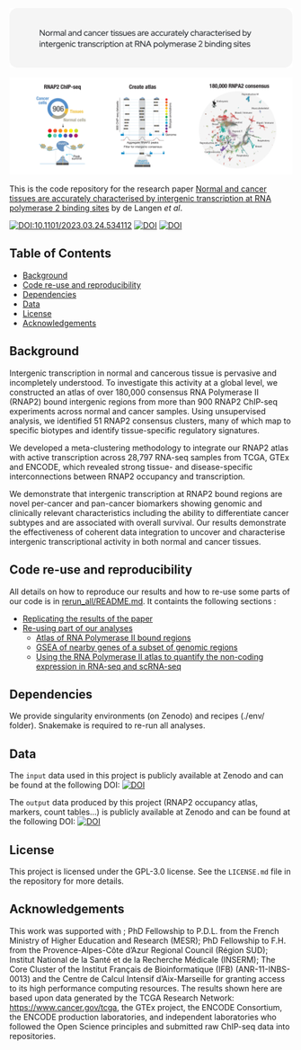 ![Header](./github-header-image.png)
<!-- # Normal and cancer tissues are accurately characterised by intergenic transcription at RNA polymerase 2 binding sites -->
![Header](./header.png)

This is the code repository for the research paper [Normal and cancer tissues are accurately characterised by intergenic transcription at RNA polymerase 2 binding sites](https://doi.org/10.1101/2023.03.24.534112) by de Langen _et al_. 

[![DOI:10.1101/2023.03.24.534112](http://img.shields.io/badge/DOI-bioRxiv/2023.03.24.534112-B31B1B.svg)](https://doi.org/10.1101/2023.03.24.534112)
[![DOI](https://zenodo.org/badge/DOI/10.5281/zenodo.7740073.svg)](https://doi.org/10.5281/zenodo.7740073) 
[![DOI](https://zenodo.org/badge/DOI/10.5281/zenodo.7785393.svg)](https://doi.org/10.5281/zenodo.7785393)

## Table of Contents

- [Background](#background)
- [Code re-use and reproducibility](#code-re-use-and-reproducibility)
- [Dependencies](#dependencies)
- [Data](#data)
- [License](#license)
- [Acknowledgements](#acknowledgements)

## Background

Intergenic transcription in normal and cancerous tissue is pervasive and incompletely understood. To investigate this activity at a global level, we constructed an atlas of over 180,000 consensus RNA Polymerase II (RNAP2) bound intergenic regions from more than 900 RNAP2 ChIP-seq experiments across normal and cancer samples. Using unsupervised analysis, we identified 51 RNAP2 consensus clusters, many of which map to specific biotypes and identify tissue-specific regulatory signatures. 

We developed a meta-clustering methodology to integrate our RNAP2 atlas with active transcription across 28,797 RNA-seq samples from TCGA, GTEx and ENCODE, which revealed strong tissue- and disease-specific interconnections between RNAP2 occupancy and transcription. 

We demonstrate that intergenic transcription at RNAP2 bound regions are novel per-cancer and pan-cancer biomarkers showing genomic and clinically relevant characteristics including the ability to differentiate cancer subtypes and are associated with overall survival. Our results demonstrate the effectiveness of coherent data integration to uncover and characterise intergenic transcriptional activity in both normal and cancer tissues. 

## Code re-use and reproducibility
All details on how to reproduce our results and how to re-use some parts of our code is in [rerun_all/README.md](rerun_all/README.md). It containts the following sections :

* [Replicating the results of the paper](rerun_all/README.md#replicating-the-results-of-the-paper)
* [Re-using part of our analyses](rerun_all/README.md#re-using-part-of-our-analyses)
  + [Atlas of RNA Polymerase II bound regions](rerun_all/README.md#atlas-of-rna-polymerase-ii-bound-regions)
  + [GSEA of nearby genes of a subset of genomic regions](rerun_all/README.md#gsea-of-nearby-genes-of-a-subset-of-genomic-regions)
  + [Using the RNA Polymerase II atlas to quantify the non-coding expression in RNA-seq and scRNA-seq](rerun_all/README.md#using-the-pol-ii-atlas-to-quantify-the-non-coding-expression-in-rna-seq-and-scrna-seq)

## Dependencies
We provide singularity environments (on Zenodo) and recipes (./env/ folder). Snakemake is required to re-run all analyses.


## Data
The `input` data used in this project is publicly available at Zenodo and can be found at the following DOI: 
[![DOI](https://zenodo.org/badge/DOI/10.5281/zenodo.7785393.svg)](https://doi.org/10.5281/zenodo.7785393)

The `output` data produced by this project (RNAP2 occupancy atlas, markers, count tables...) is publicly available at Zenodo and can be found at the following DOI:
[![DOI](https://zenodo.org/badge/DOI/10.5281/zenodo.7740073.svg)](https://doi.org/10.5281/zenodo.7740073)


## License

This project is licensed under the GPL-3.0 license. See the `LICENSE.md` file in the repository for more details.

## Acknowledgements

This work was supported with ; PhD Fellowship to P.D.L. from the French Ministry of Higher Education and Research (MESR); PhD Fellowship to F.H. from the Provence-Alpes-Côte d’Azur Regional Council (Région SUD); Institut National de la Santé et de la Recherche Médicale (INSERM); The Core Cluster of the Institut Français de Bioinformatique (IFB) (ANR-11-INBS-0013) and the Centre de Calcul Intensif d’Aix-Marseille for granting access to its high performance computing resources. The results shown here are based upon data generated by the TCGA Research Network: https://www.cancer.gov/tcga, the GTEx project, the ENCODE Consortium, the ENCODE production laboratories, and independent laboratories who followed the Open Science principles and submitted raw ChIP-seq data into repositories.
